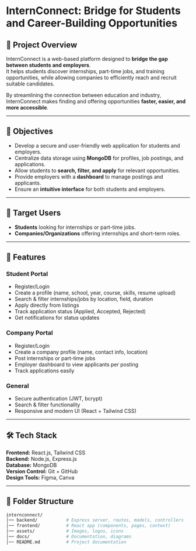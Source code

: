 # InternConnect: Bridge for Students and Career-Building Opportunities

## 📌 Project Overview
InternConnect is a web-based platform designed to **bridge the gap between students and employers**.  
It helps students discover internships, part-time jobs, and training opportunities, while allowing companies to efficiently reach and recruit suitable candidates.  

By streamlining the connection between education and industry, InternConnect makes finding and offering opportunities **faster, easier, and more accessible**.

---

## 🎯 Objectives
- Develop a secure and user-friendly web application for students and employers.
- Centralize data storage using **MongoDB** for profiles, job postings, and applications.
- Allow students to **search, filter, and apply** for relevant opportunities.
- Provide employers with a **dashboard** to manage postings and applicants.
- Ensure an **intuitive interface** for both students and employers.

---

## 👥 Target Users
- **Students** looking for internships or part-time jobs.  
- **Companies/Organizations** offering internships and short-term roles.

---

## 🚀 Features
### Student Portal
- Register/Login  
- Create a profile (name, school, year, course, skills, resume upload)  
- Search & filter internships/jobs by location, field, duration  
- Apply directly from listings  
- Track application status (Applied, Accepted, Rejected)  
- Get notifications for status updates  

### Company Portal
- Register/Login  
- Create a company profile (name, contact info, location)  
- Post internships or part-time jobs  
- Employer dashboard to view applicants per posting  
- Track applications easily  

### General
- Secure authentication (JWT, bcrypt)  
- Search & filter functionality  
- Responsive and modern UI (React + Tailwind CSS)  

---

## 🛠️ Tech Stack
**Frontend:** React.js, Tailwind CSS  
**Backend:** Node.js, Express.js  
**Database:** MongoDB  
**Version Control:** Git + GitHub  
**Design Tools:** Figma, Canva  

---

## 📂 Folder Structure
```bash
internconnect/
│── backend/           # Express server, routes, models, controllers
│── frontend/          # React app (components, pages, context)
│── assets/            # Images, logos, icons
│── docs/              # Documentation, diagrams
│── README.md          # Project documentation
